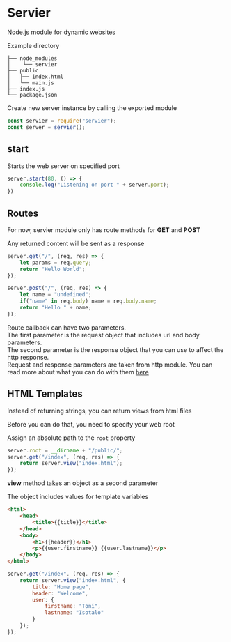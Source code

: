 # Servier
Node.js module for dynamic websites

Example directory

```
├── node_modules
│    └── servier
├── public
│   ├── index.html
│   └── main.js
├── index.js
└── package.json
```

Create new server instance by calling the exported module

```javascript
const servier = require("servier");
const server = servier();
```

<h2>start</h2>
Starts the web server on specified port

```javascript
server.start(80, () => {
    console.log("Listening on port " + server.port);
})
```

<h2>Routes</h2>
For now, servier module only has route methods for <b>GET</b> and <b>POST</b>

Any returned content will be sent as a response

```javascript
server.get("/", (req, res) => {
    let params = req.query;
    return "Hello World";
});

server.post("/", (req, res) => {
    let name = "undefined";
    if("name" in req.body) name = req.body.name;
    return "Hello " + name;
});
```

Route callback can have two parameters.    
The first parameter is the request object that includes url and body parameters.    
The second parameter is the response object that you can use to affect the http response.    
Request and response parameters are taken from http module. You can read more about what you can do with them <a href="https://nodejs.org/api/http.html">here</a>    

<h2>HTML Templates</h2>    
Instead of returning strings, you can return views from html files  

Before you can do that, you need to specify your web root    

Assign an absolute path to the `root` property    

```javascript
server.root = __dirname + "/public/";
server.get("/index", (req, res) => {
    return server.view("index.html");
});
```

<b>view</b> method takes an object as a second parameter

The object includes values for template variables

```html
<html>
    <head>
        <title>{{title}}</title>
    </head>
    <body>
        <h1>{{header}}</h1>
        <p>{{user.firstname}} {{user.lastname}}</p>
    </body>
</html>
```

```javascript
server.get("/index", (req, res) => {
    return server.view("index.html", {
        title: "Home page",
        header: "Welcome",
        user: {
            firstname: "Toni",
            lastname: "Isotalo"
        }
    });
});
```
